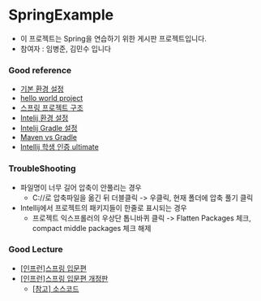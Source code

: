 # SpringExample
- 이 프로젝트는 Spring을 연습하기 위한 게시판 프로젝트입니다.
- 참여자 : 임병준, 김민수 입니다

### Good reference
- [기본 환경 설정](https://freestrokes.tistory.com/78?category=1073732)
- [hello world project](https://examples.javacodegeeks.com/enterprise-java/spring/boot/spring-boot-hello-world-example/)
- [스프링 프로젝트 구조](https://jayviii.tistory.com/15)
- [Intelij 환경 설정](https://www.bsidesoft.com/?p=6160)
- [Intelij Gradle 설정](https://www.bsidesoft.com/?p=6926&)
- [Maven vs Gradle](https://bkim.tistory.com/13)
- [Intellij 학생 인증 ultimate](https://whitepaek.tistory.com/6)


### TroubleShooting
- 파일명이 너무 길어 압축이 안풀리는 경우
  - C://로 압축파일을 옮긴 뒤 더블클릭 -> 우클릭, 현재 폴더에 압축 풀기 클릭
- Intellij에서 프로젝트의 패키지들이 한줄로 표시되는 경우
  - 프로젝트 익스프롤러의 우상단 톱니바퀴 클릭 -> Flatten Packages 체크, compact middle packages 체크 해제

### Good Lecture
- [[인프런]스프링 입문편](https://www.inflearn.com/course/spring/dashboard)
- [[인프런]스프링 입문편 개정판](https://www.inflearn.com/course/spring_revised_edition#)  
   - [[참고] 소스코드](https://github.com/spring-projects/spring-petclinic)
